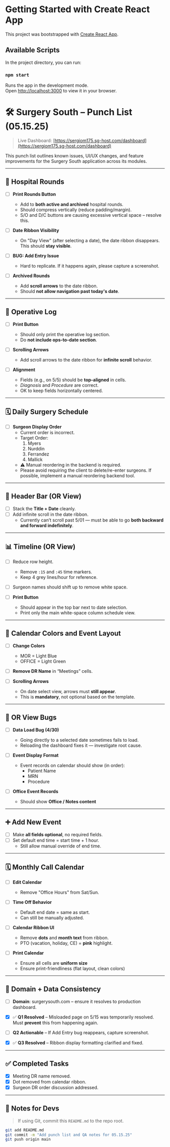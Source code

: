 # Getting Started with Create React App

This project was bootstrapped with [Create React App](https://github.com/facebook/create-react-app).

## Available Scripts

In the project directory, you can run:

### `npm start`

Runs the app in the development mode.\
Open [http://localhost:3000](http://localhost:3000) to view it in your browser.

# 🛠️ Surgery South – Punch List (05.15.25)

> Live Dashboard: [https://sergiom175.sg-host.com/dashboard](https://sergiom175.sg-host.com/dashboard)

This punch list outlines known issues, UI/UX changes, and feature improvements for the Surgery South application across its modules.

---

## 📅 Hospital Rounds

- [ ] **Print Rounds Button**
  - Add to **both active and archived** hospital rounds.
  - Should compress vertically (reduce padding/margin).
  - S/O and D/C buttons are causing excessive vertical space – resolve this.

- [ ] **Date Ribbon Visibility**
  - On "Day View" (after selecting a date), the date ribbon disappears. This should **stay visible**.

- [ ] **BUG: Add Entry Issue**
  - Hard to replicate. If it happens again, please capture a screenshot.
  
- [ ] **Archived Rounds**
  - Add **scroll arrows** to the date ribbon.
  - Should **not allow navigation past today's date**.

---

## 📝 Operative Log

- [ ] **Print Button**
  - Should only print the operative log section.
  - Do **not include ops-to-date section**.

- [ ] **Scrolling Arrows**
  - Add scroll arrows to the date ribbon for **infinite scroll** behavior.

- [ ] **Alignment**
  - Fields (e.g., on 5/5) should be **top-aligned** in cells.
  - *Diagnosis* and *Procedure* are correct.
  - OK to keep fields horizontally centered.

---

## 🗓️ Daily Surgery Schedule

- [ ] **Surgeon Display Order**
  - Current order is incorrect.
  - Target Order:
    1. Myers
    2. Nurddin
    3. Ferrandez
    4. Mallick
  - ⚠️ Manual reordering in the backend is required.
  - Please avoid requiring the client to delete/re-enter surgeons. If possible, implement a manual reordering backend tool.

---

## 🚨 Header Bar (OR View)

- [ ] Stack the **Title + Date** cleanly.
- [ ] Add infinite scroll in the date ribbon.
  - Currently can’t scroll past 5/01 — must be able to go **both backward and forward indefinitely**.

---

## 📊 Timeline (OR View)

- [ ] Reduce row height.
  - Remove `:15` and `:45` time markers.
  - Keep 4 grey lines/hour for reference.

- [ ] Surgeon names should shift up to remove white space.

- [ ] **Print Button**
  - Should appear in the top bar next to date selection.
  - Print only the main white-space column schedule view.

---

## 🎨 Calendar Colors and Event Layout

- [ ] **Change Colors**
  - MOR = Light Blue
  - OFFICE = Light Green

- [ ] **Remove DR Name** in “Meetings” cells.

- [ ] **Scrolling Arrows**
  - On date select view, arrows must **still appear**.
  - This is **mandatory**, not optional based on the template.

---

## 🐞 OR View Bugs

- [ ] **Data Load Bug (4/30)**
  - Going directly to a selected date sometimes fails to load.
  - Reloading the dashboard fixes it — investigate root cause.

- [ ] **Event Display Format**
  - Event records on calendar should show (in order):
    - Patient Name
    - MRN
    - Procedure

- [ ] **Office Event Records**
  - Should show **Office / Notes content**

---

## ➕ Add New Event

- [ ] Make **all fields optional**, no required fields.
- [ ] Set default end time = start time + 1 hour.
  - Still allow manual override of end time.

---

## 🗓️ Monthly Call Calendar

- [ ] **Edit Calendar**
  - Remove "Office Hours" from Sat/Sun.

- [ ] **Time Off Behavior**
  - Default end date = same as start.
  - Can still be manually adjusted.

- [ ] **Calendar Ribbon UI**
  - Remove **dots** and **month text** from ribbon.
  - PTO (vacation, holiday, CE) = **pink** highlight.

- [ ] **Print Calendar**
  - Ensure all cells are **uniform size**
  - Ensure print-friendliness (flat layout, clean colors)

---

## 🔐 Domain + Data Consistency

- [ ] **Domain**: surgerysouth.com – ensure it resolves to production dashboard.

- [x] ✅ **Q1 Resolved** – Misloaded page on 5/15 was temporarily resolved. Must **prevent** this from happening again.
- [ ] **Q2 Actionable** – If Add Entry bug reappears, capture screenshot.
- [x] ✅ **Q3 Resolved** – Ribbon display formatting clarified and fixed.

---

## ✅ Completed Tasks

- [x] Meeting DR name removed.
- [x] Dot removed from calendar ribbon.
- [x] Surgeon DR order discussion addressed.

---

## 📌 Notes for Devs

> If using Git, commit this `README.md` to the repo root.

```bash
git add README.md
git commit -m "Add punch list and QA notes for 05.15.25"
git push origin main
